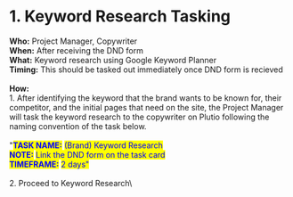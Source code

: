 # 1. Keyword Research Tasking

**Who:** Project Manager, Copywriter\
**When:** After receiving the DND form\
**What:** Keyword research using Google Keyword Planner\
**Timing:** This should be tasked out immediately once DND form is recieved\
\
**How:**\
1\. After identifying the keyword that the brand wants to be known for, their competitor, and the initial pages that need on the site, the Project Manager will task the keyword research to the copywriter on Plutio following the naming convention of the task below.\
\
"<mark style="color:blue;">**TASK NAME:**</mark> <mark style="color:blue;"></mark><mark style="color:blue;">(Brand) Keyword Research</mark>\
<mark style="color:blue;">**NOTE:**</mark> <mark style="color:blue;"></mark><mark style="color:blue;">Link the DND form on the task card</mark>\
<mark style="color:blue;">**TIMEFRAME:**</mark> <mark style="color:blue;"></mark><mark style="color:blue;">2 days"</mark>\
\
2\. Proceed to Keyword Research\
